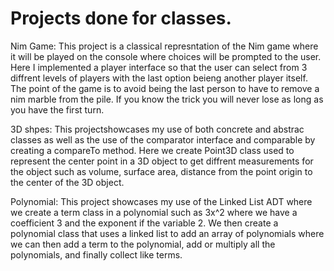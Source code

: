 # Projects done for classes.

Nim Game: This project is a classical represntation of the Nim game where it will be played on the console where choices will be prompted to the user. Here I implemented a player 
interface so that the user can select from 3 diffrent levels of players with the last option beieng another player itself. The point of the game is to avoid being
the last person to have to remove a nim marble from the pile. If you know the trick you will never lose as long as you have the first turn.

3D shpes: This projectshowcases my use of both concrete and abstrac classes as well as the use of the comparator interface and comparable by creating a compareTo method.
Here we create Point3D class used to represent the center point in a 3D object to get diffrent measurements for the object such as volume, surface area, distance from the
point origin to the center of the 3D object.

Polynomial: This project showcases my use of the Linked List ADT where we create a term class in a polynomial such as 3x^2 where we have a coefficient 3 and the exponent if the variable 2. We then create a polynomial class that uses a linked list to add an array of polynomials where we can then add a term to the polynomial, add or multiply all the polynomials, and finally collect like terms.
